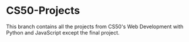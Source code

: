 # CS50-Projects

 This branch contains all the projects from CS50's Web Development with Python and JavaScript except the final project.
